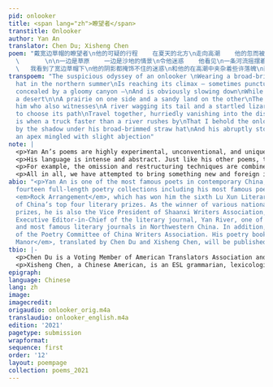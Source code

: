 ```yaml
---
pid: onlooker
title: <span lang="zh">瞭望者</span>
transtitle: Onlooker
author: Yan An
translator: Chen Du; Xisheng Chen
poem: "戴宽边草帽的瞭望者\n他的可疑的行程    在夏天的北方\n走向高潮    他的忽而被群峰突出\n忽而又被幽暗的峡谷藏匿的行程\n在渐渐靠近沙漠时\n明显地慢下来了
  \       \n\n一边是草原    一边是沙地的情景\n令他迷惑    他看见\n一条河流摇摆着尾巴\n和一条受惊的慌不择路的蜥蜴\n他们结伴而行    消失般地奔赴远处\n\n我是在一辆比河流跑得更快的卡车\n一晃而过时看到瞭望者的
  \   我看到了宽边草帽下\n他的阴影都掩饰不住的迷惑\n和他的在高潮中夹杂着些许落魄\n而忽然停下来的旅程"
transpoem: "The suspicious odyssey of an onlooker \nWearing a broad-brimmed straw
  hat in the northern summer\nIs reaching its climax — sometimes punctuated by peaks\nOtherwise
  concealed by a gloomy canyon —\nAnd is obviously slowing down\nWhile gradually approaching
  a desert\n\nA prairie on one side and a sandy land on the other\nThe views bewilder
  him who also witnesses\nA river wagging its tail and a startled lizard \nToo desperate
  to choose its path\nTravel together, hurriedly vanishing into the distance\n\nIt
  is when a truck faster than a river rushes by\nThat I behold the onlooker, his bewilderment\nUnconcealable
  by the shadow under his broad-brimmed straw hat\nAnd his abruptly stopped journey\nWith
  an apex mingled with slight abjection"
note: |
  <p>Yan An’s poems are highly experimental, unconventional, and unique according to the standards and traditions of Chinese culture, considering their aesthetic value, contents, philosophical denotations and meanings. As a pioneer in modern Westernized Chinese poetry, Yan An has completely transformed Chinese readers’ concepts and understanding of poetry through his unique views about the universe, life, society, and people. His way of thinking is unusual and unconventional. His poems do not contain any of the Chinese elements traditionally and commonly depicted by other Chinese poets and even if they do, they are addressed from unique perspectives. Therefore, they can transcend the boundaries between nations and cultures, reaching for a wider audience across the world. In each of his poems, behind his boundless imagination, there lies a story and Yan An’s sentiments and understandings of life, people, society, and the universe.</p>
  <p>His language is intense and abstract. Just like his other poems, these poems are rich in imagery and literary devices, such as metaphor, personification, and parallelism. These literary devices have well served their purpose in the Chinese versions. Nevertheless, in their English versions, some transcreation techniques have to be exploited to retain the same or similar effect.</p>
  <p>For example, the omission and restructuring techniques are combined together in translating the first two lines of the first stanza of the poem “Onlooker.” In particular, “his” is omitted, “wearing a broad-brimmed straw hat” is restructured from the first line to the second line, and “the suspicious odyssey” is restructured from the second line to the third line. Also, the spaces are switched to English conventions to make the translation more elegant. In order to delete some of the spaces, conjunctions are used as in the case of “and” and “who” in the first and second line of the second stanza, respectively.</p>
  <p>All in all, we have attempted to bring something new and foreign into English to enrich it, by helping English poets and readers unleash their creativity, imagination, inspiration, and by bridging or integrating American and Chinese culture and ways of thinking. Also, we have endeavored to create some novel transcreation techniques to help with any future translation of Yan An’s poems.</p>
abio: "<p>Yan An is one of the most famous poets in contemporary China, author of
  fourteen full-length poetry collections including his most famous poetry collection
  <em>Rock Arrangement</em>, which has won him the sixth Lu Xun Literary Prize, one
  of China’s top four literary prizes. As the winner of various national awards and
  prizes, he is also the Vice President of Shaanxi Writers Association, the head and
  Executive Editor-in-Chief of the literary journal, Yan River, one of the oldest
  and most famous literary journals in Northwestern China. In addition, he is a member
  of the Poetry Committee of China Writers Association. His poetry book <em>A Naturalist’s
  Manor</em>, translated by Chen Du and Xisheng Chen, will be published by Chax Press.</p>"
tbio: |-
  <p>Chen Du is a Voting Member of American Translators Association and a member of the Translators Association of China with a Master’s Degree in Biophysics from Roswell Park Cancer Institute, the State University of New York at Buffalo and a Master’s Degree in Radio Physics from the Chinese Academy of Sciences. She revised more than eight chapters of the Chinese translation of the biography of Helen Snow, <em>Helen Foster Snow – An American Woman in Revolutionary China</em>. In the United States, her translations have appeared in <em>Columbia Journal</em>, <em>Lunch Ticket</em>, <em>Pilgrimage</em>, the <em>Los Angeles Review</em>, and elsewhere. Three poems co-translated by her and Xisheng Chen were finalists in the Gabo Prize for Literature in Translation and Multilingual Texts in 2020. She is also the author of the book <em>Successful Personal Statements</em>. Find her online at ofsea.com.</p>
  <p>Xisheng Chen, a Chinese American, is an ESL grammarian, lexicologist, linguist, translator and educator. His educational background includes: a BA and an MA from Fudan University, Shanghai, China, and a Mandarin Healthcare Interpreter Certificate from the City College of San Francisco. His working history includes: translator for Shanghai TV Station, Evening English News; Lecturer at Jiangnan University, Wuxi, China; Adjunct Professor at the Departments of English and Social Sciences of Trine University (formerly Tri-State University), Angola, Indiana; notary public; and contract high-tech translator for Futurewei Technologies, Inc. in Santa Clara, California. As a translator for over three decades, he has published a lot of translations in various fields in newspapers and journals in China and abroad. Three poems co-translated by him and Chen Du were finalists in the Gabo Prize for Literature in Translation and Multilingual Texts in 2020.</p>
epigraph: 
language: Chinese
lang: zh
image: 
imagecredit: 
origaudio: onlooker_orig.m4a
translaudio: onlooker_english.m4a
edition: '2021'
pagetype: submission
wrapformat: 
sequence: first
order: '12'
layout: poempage
collection: poems_2021
---
```

